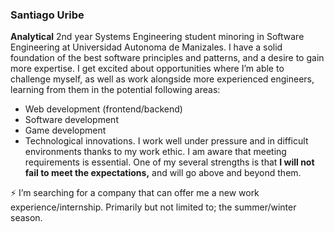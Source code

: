 ### Santiago Uribe

<!--
**santi-ug/santi-ug** is a ✨ _special_ ✨ repository because its `README.md` (this file) appears on your GitHub profile.

Here are some ideas to get you started:

- 🔭 I’m currently working on ...
- 🌱 I’m currently learning ...
- 👯 I’m looking to collaborate on ...
- 🤔 I’m looking for help with ...
- 📫 How to reach me: ...
- ⚡ Fun fact: ...
-->

**Analytical** 2nd year Systems Engineering student minoring in Software Engineering at Universidad Autonoma de Manizales. I have a solid foundation of the best software principles and patterns, and a desire to gain more expertise. I get excited about opportunities where I’m able to challenge myself, as well as work alongside more experienced engineers, learning from them in the potential following areas:
- Web development (frontend/backend)
- Software development
- Game development
- Technological innovations. 
I work well under pressure and in difficult environments thanks to my work ethic. I am aware that meeting requirements is essential. One of my several strengths is that **I will not fail to meet the expectations,** and will go above and beyond them.

⚡ I’m searching for a company that can offer me a new work experience/internship. Primarily but not limited to; the summer/winter season.
